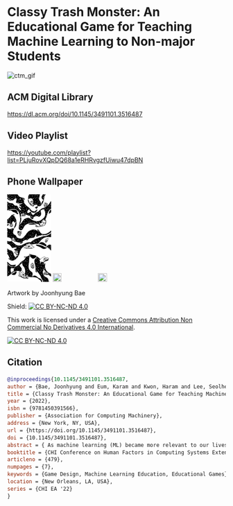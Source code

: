 # Classy Trash Monster: An Educational Game for Teaching Machine Learning to Non-major Students

![ctm_gif](https://user-images.githubusercontent.com/46121282/166614861-e3ac4e30-6e95-471e-8b98-77e142b789ed.gif)

## ACM Digital Library
https://dl.acm.org/doi/10.1145/3491101.3516487
## Video Playlist
https://youtube.com/playlist?list=PLjuRovXQpDQ68a1eRHRvgzfUiwu47dpBN
## Phone Wallpaper
<img src="phoneWallpaper/ctm_blackAndWhite.jpg" width=20% height=20%> <img src="phoneWallpaper/ctm_monochrome.jpg" width=20% height=20%> <img src="phoneWallpaper/ctm_color.jpg" width=20% height=20%>

Artwork by Joonhyung Bae

Shield: [![CC BY-NC-ND 4.0][cc-by-nc-nd-shield]][cc-by-nc-nd]

This work is licensed under a
[Creative Commons Attribution Non Commercial No Derivatives 4.0 International][cc-by-nc-nd].

[![CC BY-NC-ND 4.0][cc-by-nc-nd-image]][cc-by-nc-nd]

[cc-by-nc-nd]: http://creativecommons.org/licenses/by-nc-nd/4.0/
[cc-by-nc-nd-image]: https://licensebuttons.net/l/by-nc-nd/4.0/88x31.png
[cc-by-nc-nd-shield]: https://img.shields.io/badge/License-CC%20BY--NC--ND%204.0-lightgrey.svg

## Citation

```bibtex
@inproceedings{10.1145/3491101.3516487,
author = {Bae, Joonhyung and Eum, Karam and Kwon, Haram and Lee, Seolhee and Nam, Juhan and Doh, Young Yim},
title = {Classy Trash Monster: An Educational Game for Teaching Machine Learning to Non-Major Students},
year = {2022},
isbn = {9781450391566},
publisher = {Association for Computing Machinery},
address = {New York, NY, USA},
url = {https://doi.org/10.1145/3491101.3516487},
doi = {10.1145/3491101.3516487},
abstract = { As machine learning (ML) became more relevant to our lives, ML education for college students without technical background arose important. However, not many educational games designed to suit challenges they experience exist. We introduce an educational game Classy Trash Monster (CTM), designed to better educate ML and data dependency to non-major students who learn ML for the first time. The player can easily learn to train a classification model and solve tasks by engaging in simple game activities designed according to an ML pipeline. Simple controls, positive rewards, and clear audiovisual feedback makes game easy to play even for novice players. The playtest result showed that players were able to learn basic ML concepts and how data can impact model results, and that the game made ML feel less difficult and more relevant. However, proper debriefing session seems crucial to prevent misinterpretations that may occur in the learning process.},
booktitle = {CHI Conference on Human Factors in Computing Systems Extended Abstracts},
articleno = {479},
numpages = {7},
keywords = {Game Design, Machine Learning Education, Educational Games},
location = {New Orleans, LA, USA},
series = {CHI EA '22}
}
```
